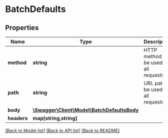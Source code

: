 # BatchDefaults

## Properties
Name | Type | Description | Notes
------------ | ------------- | ------------- | -------------
**method** | **string** | HTTP method to be used on all requests. | [optional] 
**path** | **string** | URL path to be used on all requests. | [optional] 
**body** | [**\Swagger\Client\Model\BatchDefaultsBody**](BatchDefaultsBody.md) |  | [optional] 
**headers** | **map[string,string]** |  | [optional] 

[[Back to Model list]](../README.md#documentation-for-models) [[Back to API list]](../README.md#documentation-for-api-endpoints) [[Back to README]](../README.md)


